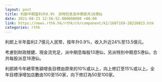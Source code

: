 ```yaml
---
layout: post
title: 利郎中期盈利升0.9%　派特別息及中期息共18港仙
date: 2021-08-23 12:56:52.000000000 +08:00
link: https://news.rthk.hk/rthk/ch/component/k2/1607169-20210823.htm
categories: rthk
---
```


利郎上半年盈利2.7億元人民幣，按年升0.9%，收入升近24%至13.5億元。

考慮到財政穩健、現金流充足，派中期息每股13港仙，另派特別中期息5港仙，合共每股派息18港仙。

利郎將今年總零售額增長目標由原來的10%或以上，向上修訂至15%或以上。全年目標淨增加店數由100至150家，向下修訂為50至100家。
